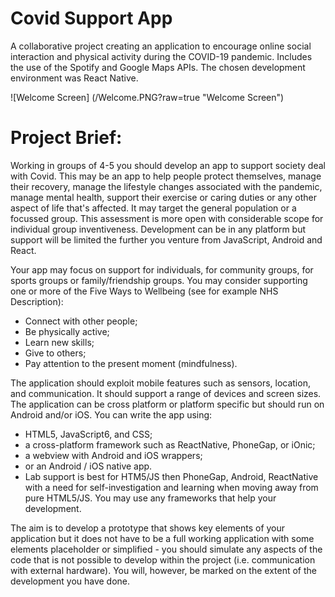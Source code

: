 # Covid Support App
A collaborative project creating an application to encourage online social interaction and physical activity during the COVID-19 pandemic. Includes the use of the Spotify and Google Maps APIs. The chosen development environment was React Native.

![Welcome Screen] (/Welcome.PNG?raw=true "Welcome Screen")

# Project Brief:

Working in groups of 4-5 you should develop an app to support society deal with Covid. This may be an app to help people protect themselves, manage their recovery, manage the lifestyle changes associated with the pandemic, manage mental health, support their exercise or caring duties or any other aspect of life that's affected. It may target the general population or a focussed group. This assessment is more open with considerable scope for individual group inventiveness. Development can be in any platform but support will be limited the further you venture from JavaScript, Android and React.

Your app may focus on support for individuals, for community groups, for sports groups or family/friendship groups. You may consider supporting one or more of the Five Ways to Wellbeing (see for example NHS Description):

- Connect with other people;
- Be physically active;
- Learn new skills;
- Give to others;
- Pay attention to the present moment (mindfulness).

The application should exploit mobile features such as sensors, location, and communication. It should support a range of devices and screen sizes. The application can be cross platform or platform specific but should run on Android and/or iOS. You can write the app using:

- HTML5, JavaScript6, and CSS;
- a cross-platform framework such as ReactNative, PhoneGap, or iOnic;
- a webview with Android and iOS wrappers;
- or an Android / iOS native app.
- Lab support is best for HTM5/JS then PhoneGap, Android, ReactNative with a need for self-investigation and learning when moving away from pure HTML5/JS. You may use any frameworks that help your development.  

The aim is to develop a prototype that shows key elements of your application but it does not have to be a full working application with some elements placeholder or simplified - you should simulate any aspects of the code that is not possible to develop within the project (i.e. communication with external hardware). You will, however, be marked on the extent of the development you have done.
